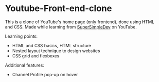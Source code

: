 # Youtube-Front-end-clone
This is a clone of YouTube's home page (only frontend), done using HTML and CSS. Made while learning from [SuperSimpleDev](https://www.youtube.com/watch?v=G3e-cpL7ofc&list=WL&index=11&t=19788s) on YouTube.

Learning points:
* HTML and CSS basics, HTML structure
* Nested layout technique to design websites
* CSS grid and flexboxes

Additional features:
* Channel Profile pop-up on hover


